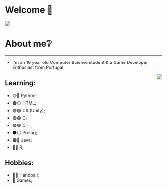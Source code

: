 # Welcome 👋
  <img src="https://github.com/Xx-Ashutosh-xX/Xx-Ashutosh-xX/blob/master/assets/208593.gif?raw=true"/>
  
# About me❔
--------------------------------------------------------------
- I'm an 19 year old Computer Science student & a Game Developer Enthusiast from Portugal.
<img align = "right" src= "https://c.tenor.com/0MDPQCOby_UAAAAC/atsushi-murasakibara-murasakibara.gif"/>

<h2> Learning: </h2>

* 🟡🔵 Python;
* 🟠⚪️ HTML;
* 🟣🟣 C# (Unity);
* 🟢🟢 C;
* 🟢🟢 C++;
* ⚫️⚪️ Prolog;
* 🟠🔵 Java;
* 🔵🔵 R;

<h2> Hobbies: </h2>

* 🤾‍♂️ Handball;
* 👾 Games;

<!--
**diogomsmiranda/diogomsmiranda** is a ✨ _special_ ✨ repository because its `README.md` (this file) appears on your GitHub profile.

Here are some ideas to get you started:

- 🔭 I’m currently working on ...
- 🌱 I’m currently learning ...
- 👯 I’m looking to collaborate on ...
- 🤔 I’m looking for help with ...
- 💬 Ask me about ...
- 📫 How to reach me: ...
- 😄 Pronouns: ...
- ⚡ Fun fact: ...
-->

